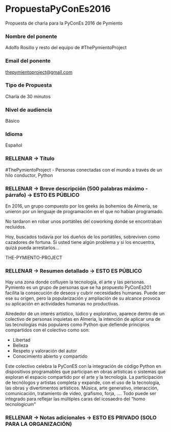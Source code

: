 # PropuestaPyConEs2016
Propuesta de charla para la PyConEs 2016 de Pymiento
### Nombre del ponente
Adolfo Rosillo y resto del equipo de #ThePymientoProject
### Email del ponente
thepymientoproject@gmail.com
### Tipo de Propuesta
Charla de 30 minutos
### Nivel de audiencia
Básico
### Idioma
Español
### RELLENAR -> Título
\#ThePymientoProject - Personas conectadas con el mundo a través de un hilo conductor, Python
### RELLENAR -> Breve descripción (500 palabras máximo -  párrafo) -> ESTO ES PÚBLICO
En 2016, un grupo compuesto por los geeks ás bohemios de Almería, se unieron por un lenguaje de programación en el que no habían programado.

No tardaron en robar unos portátiles del coworking donde se encontraban recluidos.

Hoy, buscados todavía por los dueños de los portátiles, sobreviven como cazadores de fortuna. Si usted tiene algún problema y si los encuentra, quizá pueda arrestarlos...

THE-PYMIENTO-PROJECT
### RELLENAR -> Resumen detallado -> ESTO ES PÚBLICO
Hay una zona donde cofluyen la tecnología, el arte y las personas. Pymiento es un grupo de personas que se ha propuesto PyConEs201 facilita la consecución de deseos y cubrir necesidades humanas. Puede ser ese su origen, pero la popularización y ampliación de su alcance provoca su aplicación en actividades humanas no productivas.

Alrededor de un interés artístico, lúdico y explorativo, aparece dentro de un colectivo de personas inquietas en Almeria, la intención de aplicar una de las tecnologías más populares como Python que defiende principios compartidos con el colectivo como son:

- Libertad
- Belleza
- Respeto y valoración del autor
- Conocimiento abierto y compartido

Este colectivo celebra la PyConES con la integración de código Python en dispositivos programables que participan en obras artísticas o sistemas que exploran el espacio compartido por el arte y la tecnología.
La participación de tecnólogos y artistas completa y expande, con el uso de la tecnología, las obras y divertimentos artísticos.
Música, arte generativo, interacción, comunicación, tratamiento de video, grafismo, forja, …. Todo puede ser integrado para reflejar las múltiples caras del icosaedro del “homo tecnologicum”
### RELLENAR -> Notas adicionales -> ESTO ES PRIVADO (SOLO PARA LA ORGANIZACIÓN)
